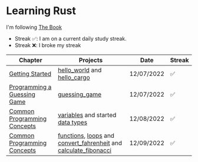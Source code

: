 # Learning Rust

I'm following [The Book](https://rust-book.cs.brown.edu/experiment-intro.html)

- Streak ✅: I am on a current daily study streak.
- Streak ❌: I broke my streak

| Chapter  | Projects | Date | Streak 
| ------------- | ------------- | ------------- | -------------
| [Getting Started](https://rust-book.cs.brown.edu/ch01-00-getting-started.html)  | [hello_world](projects/hello_world) and [hello_cargo](projects/hello_cargo)  | 12/07/2022 |✅
| [Programming a Guessing Game](https://rust-book.cs.brown.edu/ch02-00-guessing-game-tutorial.html)  | [guessing_game](projects/guessing_game) | 12/07/2022 | ✅
| [Common Programming Concepts](https://rust-book.cs.brown.edu/ch03-00-common-programming-concepts.html)  | [variables](projects/variables/) and started [data types](projects/data_types/) | 12/08/2022 | ✅
| [Common Programming Concepts](https://rust-book.cs.brown.edu/ch03-00-common-programming-concepts.html)  | [functions](projects/functions/), [loops](projects/loops/) and [convert_fahrenheit](projects/convert_fahrenheit/) and [calculate_fibonacci](projects/fibonacci/) | 12/09/2022 | ✅
